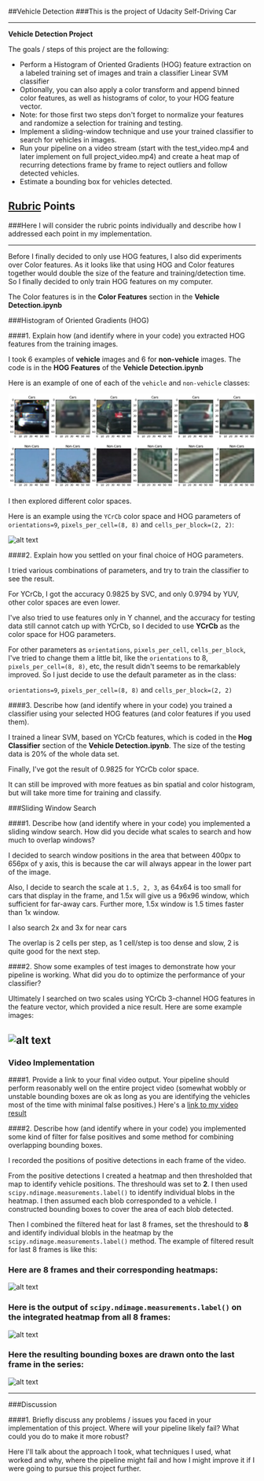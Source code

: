 ##Vehicle Detection
###This is the project of Udacity Self-Driving Car

---

**Vehicle Detection Project**

The goals / steps of this project are the following:

* Perform a Histogram of Oriented Gradients (HOG) feature extraction on a labeled training set of images and train a classifier Linear SVM classifier
* Optionally, you can also apply a color transform and append binned color features, as well as histograms of color, to your HOG feature vector. 
* Note: for those first two steps don't forget to normalize your features and randomize a selection for training and testing.
* Implement a sliding-window technique and use your trained classifier to search for vehicles in images.
* Run your pipeline on a video stream (start with the test_video.mp4 and later implement on full project_video.mp4) and create a heat map of recurring detections frame by frame to reject outliers and follow detected vehicles.
* Estimate a bounding box for vehicles detected.

[//]: # (Image References)
[image1]: ./examples/car_not_car.png
[image2]: ./examples/HOG_example.jpg
[image3]: ./examples/sliding_windows.jpg
[image4]: ./examples/sliding_window.jpg
[image5]: ./examples/bboxes_and_heat.png
[image6]: ./examples/labels_map.png
[image7]: ./examples/output_bboxes.png
[video1]: ./project_video.mp4

## [Rubric](https://review.udacity.com/#!/rubrics/513/view) Points
###Here I will consider the rubric points individually and describe how I addressed each point in my implementation.  

---

Before I finally decided to only use HOG features, I also did experiments over Color features. As it looks like that using HOG and Color features together would double the size of the feature and training/detection time. So I finally decided to only train HOG features on my computer.

The Color features is in the **Color Features** section in the **Vehicle Detection.ipynb**

###Histogram of Oriented Gradients (HOG)

####1. Explain how (and identify where in your code) you extracted HOG features from the training images.

I took 6 examples of **vehicle** images and 6 for **non-vehicle** images. The code is in the **HOG Features** of the **Vehicle Detection.ipynb**

Here is an example of one of each of the `vehicle` and `non-vehicle` classes:

![alt text][image1]

I then explored different color spaces. 

Here is an example using the `YCrCb` color space and HOG parameters of `orientations=9`, `pixels_per_cell=(8, 8)` and `cells_per_block=(2, 2)`:


![alt text][image2]

####2. Explain how you settled on your final choice of HOG parameters.

I tried various combinations of parameters, and try to train the classifier to see the result.

For YCrCb, I got the accuracy 0.9825 by SVC, and only 0.9794 by YUV, other color spaces are even lower.

I've also tried to use features only in Y channel, and the accuracy for testing data still cannot catch up with YCrCb, so I decided to use **YCrCb** as the color space for HOG parameters.

For other parameters as `orientations`, `pixels_per_cell`, `cells_per_block`, I've tried to change them a little bit, like the `orientations` to 8, `pixels_per_cell=(8, 8)`, etc, the result didn't seems to be remarkablely improved. So I just decide to use the default parameter as in the class:

`orientations=9`, `pixels_per_cell=(8, 8)` and `cells_per_block=(2, 2)`

####3. Describe how (and identify where in your code) you trained a classifier using your selected HOG features (and color features if you used them).

I trained a linear SVM, based on YCrCb features, which is coded in the **Hog Classifier** section of the **Vehicle Detection.ipynb**. The size of the testing data is 20% of the whole data set. 

Finally, I've got the result of 0.9825 for YCrCb color space.

It can still be improved with more featues as bin spatial and color histogram, but will take more time for training and classify.

###Sliding Window Search

####1. Describe how (and identify where in your code) you implemented a sliding window search.  How did you decide what scales to search and how much to overlap windows?

I decided to search window positions in the area that between 400px to 656px of y axis, this is because the car will always appear in the lower part of the image.

Also, I decide to search the scale at `1.5, 2, 3`, as 64x64 is too small for cars that display in the frame, and 1.5x will give us a 96x96 window, which sufficient for far-away cars. Further more, 1.5x window is 1.5 times faster than 1x window.

I also search 2x and 3x for near cars

The overlap is 2 cells per step, as 1 cell/step is too dense and slow, 2 is quite good for the next step.

####2. Show some examples of test images to demonstrate how your pipeline is working.  What did you do to optimize the performance of your classifier?

Ultimately I searched on two scales using YCrCb 3-channel HOG features in the feature vector, which provided a nice result.  Here are some example images:

![alt text][image4]
---

### Video Implementation

####1. Provide a link to your final video output.  Your pipeline should perform reasonably well on the entire project video (somewhat wobbly or unstable bounding boxes are ok as long as you are identifying the vehicles most of the time with minimal false positives.)
Here's a [link to my video result](./project_video.mp4)


####2. Describe how (and identify where in your code) you implemented some kind of filter for false positives and some method for combining overlapping bounding boxes.

I recorded the positions of positive detections in each frame of the video.

From the positive detections I created a heatmap and then thresholded that map to identify vehicle positions. The threshould was set to **2**. I then used `scipy.ndimage.measurements.label()` to identify individual blobs in the heatmap.  I then assumed each blob corresponded to a vehicle.  I constructed bounding boxes to cover the area of each blob detected.  

Then I combined the filtered heat for last 8 frames, set the threshould to **8** and identify individual blobls in the heatmap by the `scipy.ndimage.measurements.label()` method. The example of filtered result for last 8 frames is like this:


### Here are 8 frames and their corresponding heatmaps:

![alt text][image5]

### Here is the output of `scipy.ndimage.measurements.label()` on the integrated heatmap from all 8 frames:
![alt text][image6]

### Here the resulting bounding boxes are drawn onto the last frame in the series:
![alt text][image7]



---

###Discussion

####1. Briefly discuss any problems / issues you faced in your implementation of this project.  Where will your pipeline likely fail?  What could you do to make it more robust?


Here I'll talk about the approach I took, what techniques I used, what worked and why, where the pipeline might fail and how I might improve it if I were going to pursue this project further.  

